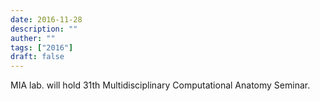 ```yaml
---
date: 2016-11-28
description: ""
auther: ""
tags: ["2016"]
draft: false
---
```

MIA lab. will hold 31th Multidisciplinary Computational Anatomy Seminar.
<!--more-->
